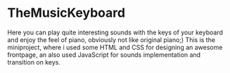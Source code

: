 # TheMusicKeyboard
Here you can play quite interesting sounds with the keys of your keyboard and enjoy the feel of piano, obviously not like original piano;)
This is the miniproject, where i used some HTML and CSS for designing an awesome frontpage, an also used JavaScript for sounds implementation and transition on keys.
